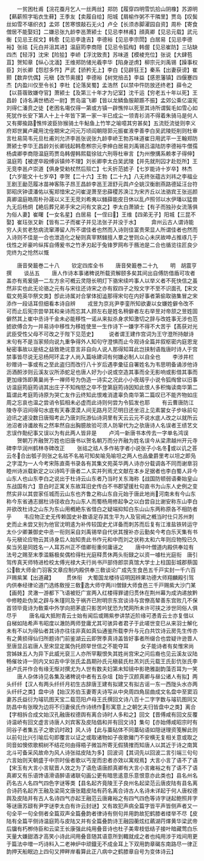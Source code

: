 <!-- { "loadSidebar": true } -->
　　一贫困杜甫【浣花蚕月乞人一丝两丝】郑防【履穿四明雪饥拾山阴橡】苏源明【爇薪照字垢衣生藓】王季友【卖履自给】阳城【屑榆作粥不干隣里】贾岛【叹鬓丝如雪不堪织衣】孟郊【苦寒恨敲石无火】卢仝【长须赤脚濯园自资】周朴【寄食僧居不能娶妇】二嫌忌张九龄李邕萧颍士【见忌李林甫】顔真卿【见忌元载】武元衡【见忌王叔文】韩愈【见忌李逢吉】李德裕【见忌李宗閚】白居易【见忌李德裕】张祜【元白并沮其进】温庭筠李商隠【见忌令狐绹】韩偓【见忌崔防】三玷缺四杰【轻浮】沈宋【险狯】李峤【浮沈致责】苏味道【模棱充位】张说【大肆苞苴】贺知章【纵心沈湎】王维郑防储光羲李华【陷身逆虏】柳宗元刘禹锡【躁事权臣】刘长卿【怨怼多忤】严武【骄矜无上】李白【见辟狂王】秦系【出妻获谤】崔颢【数弃伉偶】元稹【改节奥援】李德裕【树党掊击】李益【感恩藩镇】四偃蹇四杰【内盈川仅至令长】李杜【沦落吴蜀】孟浩然【以禁中忤防放还终老】薛令之【以苜蓿致嫌夺官】萧颍士【及第三十年才为记室】沈千运【穷老五十年以死】王昌龄【诗名满世栖迟一尉】贾岛温飞卿【皆以龙鳞鱼服颠踬不振】孟郊公乘亿温宪刘得仁潘贲之徒【老困名塲仅得一第或方镇一辟憔悴以死至其诗所谓鬓毛如雪心如死犹作长安下第人十上十年皆下第一家一半已成尘一领青衫消不得着朱骑马是何人又有揶揄路憔悴波臣狝猴骑土牛鮎鱼上竹竿之喻噫其穷甚矣】五流贬流徙则李义府郑世翼卢藏用沈佺期宋之问元万顷阎朝隠郭元振崔液李善李白吴武陵贬削则杜审言杜易简韦元旦杜甫刘允济李邕张说张九龄李峤王勃苏味道崔日用武平一王翰郑防萧颍士李华王昌龄刘长卿钱起韩愈栁宗元李绅白居易刘禹锡吕温陆防李德裕牛僧孺杨虞卿李商隠温庭筠贾岛韩偓韩熙载徐铉六刑辱杜审言【为州僚搆系赖孝子得伸】温庭筠【被逻卒殴缚诉镇帅不理】刘长卿李太白吴武陵【并先就刑囚才赴贬所】王无竞李邕卢崇道【俱身受勑杖然后殒亡】七夭折范摅子【七岁能诗十岁卒】林杰【六岁能文十七岁卒】李贺【二十六】王勃【二十九】八无终张蕴古刘祎之李福业王剧王勔范履冰苗神客陈子昂王昌龄李邕王涯舒元舆卢仝姚汉衡剧燕路德延汪台符郭昭庆钟谟潘佑以寃郑愔宋之问崔湜萧至忠薛稷苏涣江为宋齐丘以法骆宾王张巡颜真卿温庭皓周朴孙晟以义王无竞刘希夷以雠薛能皮日休以乱卢照邻以水伊璠以猛兽九无后杨炯【絶后葬兄弟手宋之问有文哀之】李太白萧頴士【有子而独孙女流落俱为俗人妻】崔曙【一女名星】白居易【一侄曰】王维【四弟无子】阳城【三昆不娶】崔珏张又新【皆有二子而崔子并见法张子并没于水】
　　弇州云古人谓诗能穷人夫贫老愁病流窜滞留人所不谓佳者也然而入诗则佳富贵荣显人所谓佳者也然而入诗则不佳是一合也泄造化之秘则真宰黙雠擅人羣之誉则众心未厌故呻占推琢几于伐性之斧豪吟纵挥自傅爰书之竹矛刃起于兔锋罗网布于鴈池是二合也循览往匠良少完终为之怆然以慨





　　唐音癸籖巻二十八
　　钦定四库全书
　　唐音癸籖巻二十九
　　明　胡震亨　撰
　　谈丛五
　　唐人作诗本事诸稗说所载资解颐多矣其间出自傅防借盾可攻者盖亦有焉爰擿一二左方余可槪云灵隠长明灯下骆宋续吟事人以举义者不死快信之虽然非实也此无论骆之元有与宋往还诗宋之亦有叙四子之殁文字不至不识面孔【宋文载文苑英华祭文类】卽此诗属对合掌体抝澁那得宋句在内好事者第偷取骆集冒之宋添作一段话耳但细看本诗自辨
　　戎昱为京兆尹李銮所知欲妻以女嫌姓僻令改不可而止后宪宗尝举其和亲诗而忘其人顾左右是姓名稍僻者左右举昱对帝颔之昱姓固僻然其上崔中丞诗千金未必能移性一诺从来拟杀身求知激切之辞与改姓事无涉也范摅欲傅合为一并易诗中移性为移姓使昱一生作诗下一嫌字不得不大苦乎【髙获对光武臣受性父母不可改之于陛下见范史】
　　说者谓王建作宫词为王守澄所持献诗末句有不是当家频向说九重争得外人知句守澄惧而止今观诗全篇并叙枢密内庭恩宠秘密事故以是结之益致艳诧意言非自向人说人那得知耳此岂挟制语哉唐时诗人于宫禁事皆尽说无忌杨阿环孟才人尚入篇咏建词有何嫌必制人以自全也
　　李涉井栏砂赠诗一事或有之至此盗归而改行八十岁后遇李彚征自署姓名为韦思明备诵涉他诗沥酒酹涉则云溪友议所添蛇足也唐人好为小说或空造其事而全无影响或影借其事而更加缘饰即黄巢尚予一禅师号为伪造一诗实之况此小小夜刼乎小说令狐绹曾以旧事访温庭筠庭筠诮其出庄子不知绹怒之卒不登第庭筠诗因知此恨人多积悔读南华第二篇谓此考庭筠诗原为哭亡友作云终知此恨难消遣辜负南华第二篇叹已不能齐物如庄周之忘哀也温之尝诮令狐相未必虚而此诗则何尝为令狐发也耶
　　有云曹唐防江陵寺亭沼间得句水底有天春漠漠人间无路月茫茫明日还坐沼上见素裳女子步咏前句迫讯之遽没数日唐殂考此乃唐刘阮游仙诗洞里有天云云元不说水底人改之以就所云池沼者诗谶故有之然率然自出胸臆故验可须人防窜代为之欤唐诗人名误者王绩艺文志误作勣纪事又误以为有此两人皆非是
　　卢鸿一新唐书本传去一字单名鸿误
　　贺朝万齐融贺万姓也旧唐书以贺名朝万而分齐融为姓名误今从梁肃越州开元寺碑李华润州鹤林寺碑改正
　　张祜之祜人多作祐字者小说张子小名冬或以讥之荅云冬合出瓠子则张之名祜不名祐可知矣喻凫喻坦之两人也品彚爵里考以坦之即凫之字混为一人今考宋陈直斋书录各有其集文苑英华两人诗亦分载调各不同而谢臯羽睦州诗派载新定之以诗鸣于唐者二人实并列焉尤文献在本乡足据者也李白蜀人非今山东人也山东李白之说出于杜诗云山东者乃当时关东海称【战国防顿弱语秦始皇山东战国有六】意白时正寓关东故耳旧史传白不书郡望援杜句直书为山东人史例之变然实非以其尝家任城而云山东也齐鲁之称山东自元始于唐此地尚河南未有今山东称今东省通志据杜诗径收白为山东人而蜀杨用修起争之以白尝自比谢安称东山李白并欲改杜诗之山东为东山用槪絶东省借白之疑端抑知白东山山东两称原各不相防者乎
　　韦应物正史无传赖国史补数语足存其生平为人及官阀之槪当时仕只苏州刺史而止未尝又别为他官沈明逺为补传较国史尤详备而刺苏而后复有江淮盐铁转运守太仆少卿兼御史中丞一衔则采自刘禹锡举自代状其搜补亦云勤矣今考白乐天集有书与元稹论应物云其诗身后人始知贵此书作元和中而刘之状称太和六年则应物殁已久矣当另是同姓名一人耳苏州正不借卿衔重何庸诬之
　　唐中叶僧道内殿供奉竝有法号之赐至末季滥觞极矣偶检得杜光庭释贯休两头衔録之以资一噱杜光庭衔　唐引驾传真天师特进检校太傅光禄大夫行尚书戸部侍郎崇真馆大学士上柱国彭城郡蔡国公敎大师金门羽客文章应制内殿供奉三敎谈论广成先生食邑五千戸实封一千六百戸赐紫某【出道藏】
　　贯休衔　大蜀国龙楼待诏明因辨果功德大师翔麟殿引驾内供奉经律论道门选练敎授三敎逸大师守两川僧録大师食邑三千戸赐紫大沙门某【画苑】灵澈一游都下飞语被贬广宣两入红楼得罪谴归贯休在荆州幕为成汭递放黔中修睦赴伪吴之辟与朱瑾同及于祸齐已附明宗东宫谈诗与宫僚高辇善东宫败几不保首领毕竟诗为敎乘中外学向把茅底只影苦吟犹恐为梵网所未许可挟之涉世同俗人俱尽乎
　　唐名缁大抵附青云士始有闻后或赐紫参讲禁近阶缘可慿青云士亦复借以自梯如陆希声韦昭度以澈防两师登庸尤其可骇异者君子于此嗟世变巳从来羽士解化未有不以为得仙者其诗亦往往非真如真仙通鉴所载李升与元白共饮诗云房先生传亦有之黄损得仙归所题诗门前鉴湖云云即贺季真诗盖皆好事者所缀合也尝疑许逊晋人至唐显吕岩唐人至宋显定属伪托顾举世信之不能夺耳
　　女子能诗者有矣惟宋尚宫姊妹五人为异下此威光裒三人亦所罕觏恨失其姓尚宫宋之问后裔也见云溪友议陆畅催妆诗一则内又如吉中孚张氏孟昌期孙氏元稹裴氏杜羔刘氏元载王氏彭伉张氏李拯卢氏并作合有缘无惭对撰尤为人世有数夫妇第未知镜中影艳雅副韵藻否耳为一笑
　　唐人杂体诗见各集及诸稗说中者有五杂俎【始于汉颜真卿与昼公诸人有拟】两头纤纤【汉人有两头纤纤月初生古辞唐王建有拟建又有拟古谣一东一西陇头水亦两头纤纤之类】盘中诗【始汉苏伯玉妻寄夫诗写从中央周四角屈曲成文名盘中至窦滔妻苏氏益衍为璿玑图天宝二载范阳卢母王氏撰回文诗八百十二字字数与璿玑图同又防昌中有张暌为边将不归妻侯氏作诗绣作形寓意上之朝乞夫归皆盘中之类】离合【字相拆合成文始汉孔融唐权德舆有离合诗时人多和之】回文【晋傅咸有回文反覆诗温峤有回文虚言诗唐人刘宾客及皮陆倡和并有回文诗】集句【亦始傅咸昭宗时有同谷子者集五子之歌讥时政】风人诗【此与藁砧体不同藁砧语如隠谜理资笺解此则以前句比兴引喻后句即覆言以证之或取诸物如子夜歌攡门不安横无复相关意或取之同音如懊侬歌桐树不结花何由得梧子微旨所寄无假猜搉而知唐人以其近于诗之南箕北斗可备采风故命为风人诗张祜皮陆为多】回波词【其词先以回波二言引端三句句六言始则天朝盛于中宗时佞者歌以丐宠而忠者亦效以寓规焉】大言小言了语不了语【宋玉有大言小言赋晋人效之为了语危语唐颜真卿有大言小言雍裕之有了语不了语真卿又有乐语馋语滑语醉语诸联句画公更有暗思逺意乐意恨意亦此类也】县名州名药名古人名四气四色字谜等类【县名起齐竟陵王子良州名起梁范云唐皮陆有县名离合诗药名起齐王融及梁简文唐张籍皮陆有药名离合诗古人名诗未详起于何人唐权德舆及皮陆并有古人名诗四气亦起王融范云唐雍裕之有四气四色等诗字谜起鲍照井字等谜唐苏颋有尹字谜李太白有许云封谜】又有故犯声病全篇字皆平声皆侧声者又一句全平一句全侧者全篇双声全篇叠韵者律诗有侧句并用韵故犯鹤膝者缕举不尽【皮陆有全篇平侧诗温庭筠与皮陆又并有全篇叠韵诗王融园蘅炫红蘤湖荇燡黄华梁武帝后牖有朽栁侍臣和云梁王长康强此纯用叠音诗也杜子美卑枝低结子接叶暗藏莺白乐天量大嫌甜酒才高笑小诗此间用叠音随其语意所到輙就成之者也纯用涉于戏间用更于篇法中増一巧诗料入二老神炉中顽鐡无不成金耳上下双用韵章碣东南路尽一律正韵押天船眠边上四句又押畔岸看算此正八病中之鹤膝章自号为变体诗云】
